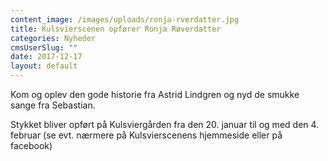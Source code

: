 ```yaml
---
content_image: /images/uploads/ronja-rverdatter.jpg
title: Kulsvierscenen opfører Ronja Røverdatter
categories: Nyheder
cmsUserSlug: ""
date: 2017-12-17 
layout: default
---
```


Kom og oplev den gode historie fra Astrid Lindgren og nyd de smukke sange fra Sebastian.

Stykket bliver opført på Kulsviergården fra den 20. januar til og med den 4. februar (se evt. nærmere på Kulsvierscenens hjemmeside eller på facebook) 
 